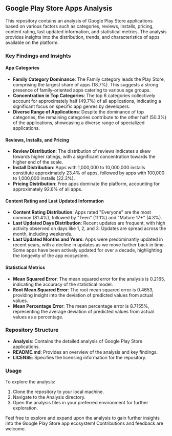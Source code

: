 ## Google Play Store Apps Analysis

This repository contains an analysis of Google Play Store applications based on various factors such as categories, reviews, installs, pricing, content rating, last updated information, and statistical metrics. The analysis provides insights into the distribution, trends, and characteristics of apps available on the platform.

### Key Findings and Insights

#### App Categories
- **Family Category Dominance**: The Family category leads the Play Store, comprising the largest share of apps (18.7%). This suggests a strong presence of family-oriented apps catering to various age groups.
- **Concentration in Top Categories**: The top 6 categories collectively account for approximately half (49.7%) of all applications, indicating a significant focus on specific app genres by developers.
- **Diverse Range of Applications**: Despite the dominance of top categories, the remaining categories contribute to the other half (50.3%) of the applications, showcasing a diverse range of specialized applications.

#### Reviews, Installs, and Pricing
- **Review Distribution**: The distribution of reviews indicates a skew towards higher ratings, with a significant concentration towards the higher end of the scale.
- **Install Distribution**: Apps with 1,000,000 to 10,000,000 installs constitute approximately 23.4% of apps, followed by apps with 100,000 to 1,000,000 installs (22.3%).
- **Pricing Distribution**: Free apps dominate the platform, accounting for approximately 92.6% of all apps.

#### Content Rating and Last Updated Information
- **Content Rating Distribution**: Apps rated "Everyone" are the most common (81.4%), followed by "Teen" (11.1%) and "Mature 17+" (4.3%).
- **Last Updated Days Distribution**: Recent updates are frequent, with high activity observed on days like 1, 2, and 3. Updates are spread across the month, including weekends.
- **Last Updated Months and Years**: Apps were predominantly updated in recent years, with a decline in updates as we move further back in time. Some apps have been actively updated for over a decade, highlighting the longevity of the app ecosystem.

#### Statistical Metrics
- **Mean Squared Error**: The mean squared error for the analysis is 0.2165, indicating the accuracy of the statistical model.
- **Root Mean Squared Error**: The root mean squared error is 0.4653, providing insight into the deviation of predicted values from actual values.
- **Mean Percentage Error**: The mean percentage error is 8.7155%, representing the average deviation of predicted values from actual values as a percentage.

### Repository Structure

- **Analysis**: Contains the detailed analysis of Google Play Store applications.
- **README.md**: Provides an overview of the analysis and key findings.
- **LICENSE**: Specifies the licensing information for the repository.

### Usage

To explore the analysis:

1. Clone the repository to your local machine.
2. Navigate to the Analysis directory.
3. Open the analysis files in your preferred environment for further exploration.

Feel free to explore and expand upon the analysis to gain further insights into the Google Play Store app ecosystem! Contributions and feedback are welcome.
